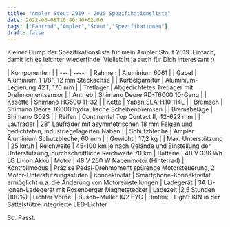 ```yaml
---
title: "Ampler Stout 2019 - 2020 Spezifikationsliste"
date: 2022-06-08T10:40:46+02:00
tags: ["Fahrrad","Ampler","Stout","Spezifikationen"]
draft: false
---
```

Kleiner Dump der Spezifikationsliste für mein Ampler Stout 2019. Einfach, damit ich es leichter wiederfinde. Vielleicht ja auch für Dich interessant :)

| Komponenten |
| --- | ---- |
| Rahmen | Aluminium 6061 |
| Gabel  | Aluminium 1 1/8", 12 mm Steckachse |
| Kurbelgarnitur | Aluminium-Legierung 42T, 170 mm |
| Tretlager | Abgedichtetes Tretlager mit Drehmomentsensor |
| Antrieb |	Shimano Deore RD-T6000 10-Gang |
| Kasette |	Shimano HG500 11-32 |
| Kette | Yaban SLA-H10 114L |
| Bremsen |	Shimano Deore T6000 hydraulische Scheibenbremsen |
| Bremsbeläge |	Shimano G02S |
| Reifen |	Continental Top Contact II, 42-622 mm |
| Laufräder	| 28" Laufräder mit asymmetrischen 18 mm Felgen und gedichteten, industriegelagerten Naben |
| Schutzbleche | Ampler Aluminium Schutzbleche, 60 mm |
| Gewicht |	17,2 kg |
| Max. Unterstützung | 25 km/h
| Reichweite | 45-100 km je nach Gelände und Einstellung der Unterstützung, durchschnittliche Reichweite 70 km
| Batterie | 48 V 336 Wh LG Li-ion Akku
| Motor | 48 V 250 W Nabenmotor (Hinterrad)
| Kontrollmodus | Präzise Pedal-Drehmoment spürende Motorsteuerung, 2 Motor-Unterstützungsstufen
| Konnektivität	| Smartphone-Konnektivität ermöglicht u.a. die Änderung von Motoreinstellungen
| Ladegerät | 3A Li-Ionen-Ladegerät mit Rosenberger Magnetstecker
| Ladezeit |2,5 Stunden (100%)
| Lichter Vorne: | Busch+Müller IQ2 EYC
| Hinten: | LightSKIN in der Sattelstütze integrierte LED-Lichter

So. Passt.